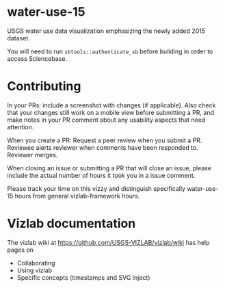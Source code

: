 # water-use-15
USGS water use data visualization emphasizing the newly added 2015 dataset.

You will need to run `sbtools::authenticate_sb` before building in order to access Sciencebase.

# Contributing
In your PRs: include a screenshot with changes (if applicable). Also check that your changes still work on a mobile view before submitting a PR, and make notes in your PR comment about any usability aspects that need attention.

When you create a PR: Request a peer review when you submit a PR. Reviewee alerts reviewer when comments have been responded to. Reviewer merges. 

When closing an issue or submitting a PR that will close an issue, please include the actual number of hours it took you in a issue comment.

Please track your time on this vizzy and distinguish specifically water-use-15 hours from general vizlab-framework hours.

# Vizlab documentation
The vizlab wiki at https://github.com/USGS-VIZLAB/vizlab/wiki has help pages on 
* Collaborating
* Using vizlab
* Specific concepts (timestamps and SVG inject)
